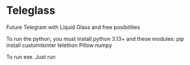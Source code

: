 # Teleglass
Future Telegram with Liquid Glass and free posibilities

To run the python, you must install python 3.13+ and these modules:
pip install customtkinter telethon Pillow numpy

To run exe. Just run
